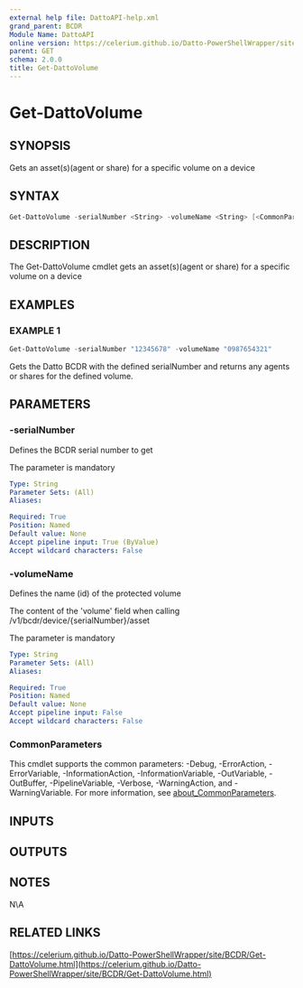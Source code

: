 ```yaml
---
external help file: DattoAPI-help.xml
grand_parent: BCDR
Module Name: DattoAPI
online version: https://celerium.github.io/Datto-PowerShellWrapper/site/BCDR/Get-DattoVolume.html
parent: GET
schema: 2.0.0
title: Get-DattoVolume
---
```


# Get-DattoVolume

## SYNOPSIS
Gets an asset(s)(agent or share) for a specific volume on a device

## SYNTAX

```powershell
Get-DattoVolume -serialNumber <String> -volumeName <String> [<CommonParameters>]
```

## DESCRIPTION
The Get-DattoVolume cmdlet gets an asset(s)(agent or share)
for a specific volume on a device

## EXAMPLES

### EXAMPLE 1
```powershell
Get-DattoVolume -serialNumber "12345678" -volumeName "0987654321"
```

Gets the Datto BCDR with the defined serialNumber and returns any
agents or shares for the defined volume.

## PARAMETERS

### -serialNumber
Defines the BCDR serial number to get

The parameter is mandatory

```yaml
Type: String
Parameter Sets: (All)
Aliases:

Required: True
Position: Named
Default value: None
Accept pipeline input: True (ByValue)
Accept wildcard characters: False
```

### -volumeName
Defines the name (id) of the protected volume

The content of the 'volume' field when calling /v1/bcdr/device/{serialNumber}/asset

The parameter is mandatory

```yaml
Type: String
Parameter Sets: (All)
Aliases:

Required: True
Position: Named
Default value: None
Accept pipeline input: False
Accept wildcard characters: False
```

### CommonParameters
This cmdlet supports the common parameters: -Debug, -ErrorAction, -ErrorVariable, -InformationAction, -InformationVariable, -OutVariable, -OutBuffer, -PipelineVariable, -Verbose, -WarningAction, and -WarningVariable. For more information, see [about_CommonParameters](http://go.microsoft.com/fwlink/?LinkID=113216).

## INPUTS

## OUTPUTS

## NOTES
N\A

## RELATED LINKS

[https://celerium.github.io/Datto-PowerShellWrapper/site/BCDR/Get-DattoVolume.html](https://celerium.github.io/Datto-PowerShellWrapper/site/BCDR/Get-DattoVolume.html)

